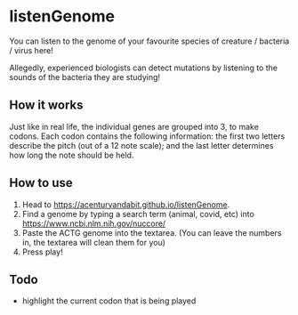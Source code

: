 # listenGenome

You can listen to the genome of your favourite species of creature / bacteria / virus here!

Allegedly, experienced biologists can detect mutations by listening to the sounds of the bacteria they are studying! 

## How it works
Just like in real life, the individual genes are grouped into 3, to make codons. Each codon contains the following information: the first two letters describe the pitch (out of a 12 note scale); and the last letter determines how long the note should be held.

## How to use
1. Head to https://acenturyandabit.github.io/listenGenome.
2. Find a genome by typing a search term (animal, covid, etc) into https://www.ncbi.nlm.nih.gov/nuccore/
3. Paste the ACTG genome into the textarea. (You can leave the numbers in, the textarea will clean them for you)
4. Press play!

## Todo
- highlight the current codon that is being played